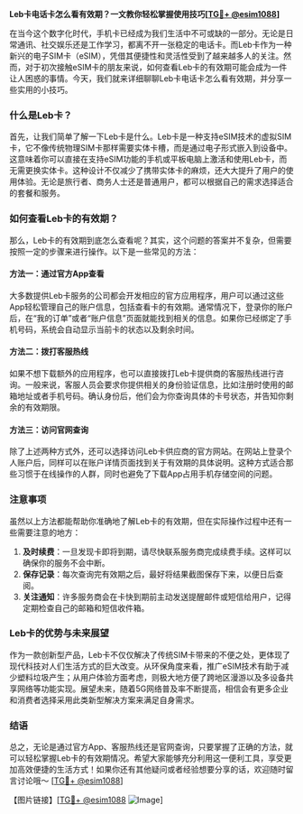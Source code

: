 **Leb卡电话卡怎么看有效期？一文教你轻松掌握使用技巧[[TG💪+ @esim1088](https://t.me/s/esim1088)]**

在当今这个数字化时代，手机卡已经成为我们生活中不可或缺的一部分。无论是日常通讯、社交娱乐还是工作学习，都离不开一张稳定的电话卡。而Leb卡作为一种新兴的电子SIM卡（eSIM），凭借其便捷性和灵活性受到了越来越多人的关注。然而，对于初次接触eSIM卡的朋友来说，如何查看Leb卡的有效期可能会成为一件让人困惑的事情。今天，我们就来详细聊聊Leb卡电话卡怎么看有效期，并分享一些实用的小技巧。

### 什么是Leb卡？

首先，让我们简单了解一下Leb卡是什么。Leb卡是一种支持eSIM技术的虚拟SIM卡，它不像传统物理SIM卡那样需要实体卡槽，而是通过电子形式嵌入到设备中。这意味着你可以直接在支持eSIM功能的手机或平板电脑上激活和使用Leb卡，而无需更换实体卡。这种设计不仅减少了携带实体卡的麻烦，还大大提升了用户的使用体验。无论是旅行者、商务人士还是普通用户，都可以根据自己的需求选择适合的套餐和服务。

### 如何查看Leb卡的有效期？

那么，Leb卡的有效期到底怎么查看呢？其实，这个问题的答案并不复杂，但需要按照一定的步骤来进行操作。以下是一些常见的方法：

#### 方法一：通过官方App查看

大多数提供Leb卡服务的公司都会开发相应的官方应用程序，用户可以通过这些App轻松管理自己的账户信息，包括查看卡的有效期。通常情况下，登录你的账户后，在“我的订单”或者“账户信息”页面就能找到相关的信息。如果你已经绑定了手机号码，系统会自动显示当前卡的状态以及剩余时间。

#### 方法二：拨打客服热线

如果不想下载额外的应用程序，也可以直接拨打Leb卡提供商的客服热线进行咨询。一般来说，客服人员会要求你提供相关的身份验证信息，比如注册时使用的邮箱地址或者手机号码。确认身份后，他们会为你查询具体的卡号状态，并告知你剩余的有效期限。

#### 方法三：访问官网查询

除了上述两种方式外，还可以选择访问Leb卡供应商的官方网站。在网站上登录个人账户后，同样可以在账户详情页面找到关于有效期的具体说明。这种方式适合那些习惯于在线操作的人群，同时也避免了下载App占用手机存储空间的问题。

### 注意事项

虽然以上方法都能帮助你准确地了解Leb卡的有效期，但在实际操作过程中还有一些需要注意的地方：

1. **及时续费**：一旦发现卡即将到期，请尽快联系服务商完成续费手续。这样可以确保你的服务不会中断。
2. **保存记录**：每次查询完有效期之后，最好将结果截图保存下来，以便日后查阅。
3. **关注通知**：许多服务商会在卡快到期前主动发送提醒邮件或短信给用户，记得定期检查自己的邮箱和短信收件箱。

### Leb卡的优势与未来展望

作为一款创新型产品，Leb卡不仅仅解决了传统SIM卡带来的不便之处，更体现了现代科技对人们生活方式的巨大改变。从环保角度来看，推广eSIM技术有助于减少塑料垃圾产生；从用户体验方面考虑，则极大地方便了跨地区漫游以及多设备共享网络等功能实现。展望未来，随着5G网络普及率不断提高，相信会有更多企业和消费者选择采用此类新型解决方案来满足自身需求。

### 结语

总之，无论是通过官方App、客服热线还是官网查询，只要掌握了正确的方法，就可以轻松掌握Leb卡的有效期情况。希望大家能够充分利用这一便利工具，享受更加高效便捷的生活方式！如果你还有其他疑问或者经验想要分享的话，欢迎随时留言讨论哦～ [[TG💪+ @esim1088](https://t.me/s/esim1088)]

【图片链接】[[TG💪+ @esim1088](https://t.me/s/esim1088) ![Image](https://i.postimg.cc/4NQfJmqS/Snipaste-2025-05-13-00-14-12.png)]